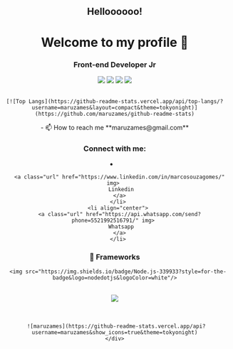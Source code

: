 <h2 align="center">Helloooooo!</h1>
    <h1 align="center">Welcome to my profile 👋</h1>
    <h3 align="center">Front-end Developer Jr</h3>
     <div align="center">
      <span>
       <img src="https://img.shields.io/badge/JavaScript-F7DF1E?style=for-the-badge&logo=javascript&logoColor=black"/>
       <img src="https://img.shields.io/badge/HTML5-E34F26?style=for-the-badge&logo=html5&logoColor=white"/>
       <img src="https://img.shields.io/badge/CSS3-1572B6?style=for-the-badge&logo=css3&logoColor=white"/>
       <img src="https://img.shields.io/badge/Bootstrap-239120?style=for-the-badge&logo=bootstrap&logoColor=white"/>
  </span>

 </div>

</br>



<div align="center">

    [![Top Langs](https://github-readme-stats.vercel.app/api/top-langs/?username=maruzames&layout=compact&theme=tokyonight)](https://github.com/maruzames/github-readme-stats)

    
</div>







<div align="center">
    - 📫 How to reach me **maruzames@gmail.com**
  

</div>





 <h3 align="center">Connect with me:</h3>

  

 <p align="left">

  <li align="center">
      
      
       <a class="url" href="https://www.linkedin.com/in/marcosouzagomes/" img> 
        Linkedin
       </a>
      </li>
      <li align="center">
       <a class="url" href="https://api.whatsapp.com/send?phone=5521992516791/" img> 
        Whatsapp
       </a>
      </li>
    
<h3 align="center"> 🚀 Frameworks </h3>

<div align="center">

 <span>

      <img src="https://img.shields.io/badge/Node.js-339933?style=for-the-badge&logo=nodedotjs&logoColor=white"/>
 </span>

</div>



</br>



<div align="center">

 <span>  
      <img src="https://img.shields.io/badge/Bootstrap-563D7C?style=for-the-badge&logo=bootstrap&logoColor=white"/>  
 </span>

</div>



</br>



</br>





<div align="center">

  
     ![maruzames](https://github-readme-stats.vercel.app/api?username=maruzames&show_icons=true&theme=tokyonight)
    </div>
